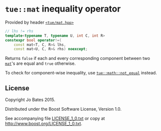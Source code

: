 `tue::mat` inequality operator
==============================
Provided by header [`<tue/mat.hpp>`](../../headers/mat.md)

```c++
// lhs != rhs
template<typename T, typename U, int C, int R>
constexpr bool operator!=(
    const mat<T, C, R>& lhs,
    const mat<U, C, R>& rhs) noexcept;
```

Returns `false` if each and every corresponding component between two
[`mat`](../../headers/mat.md)'s are equal and `true` otherwise.

To check for component-wise inequality, use
[`tue::math::not_equal`](../../functions/math/not_equal.md) instead.

License
-------
Copyright Jo Bates 2015.

Distributed under the Boost Software License, Version 1.0.

See accompanying file [LICENSE_1_0.txt](../../../LICENSE_1_0.txt) or copy at
http://www.boost.org/LICENSE_1_0.txt.

